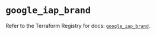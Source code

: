 # `google_iap_brand`

Refer to the Terraform Registry for docs: [`google_iap_brand`](https://registry.terraform.io/providers/hashicorp/google-beta/5.39.0/docs/resources/google_iap_brand).
